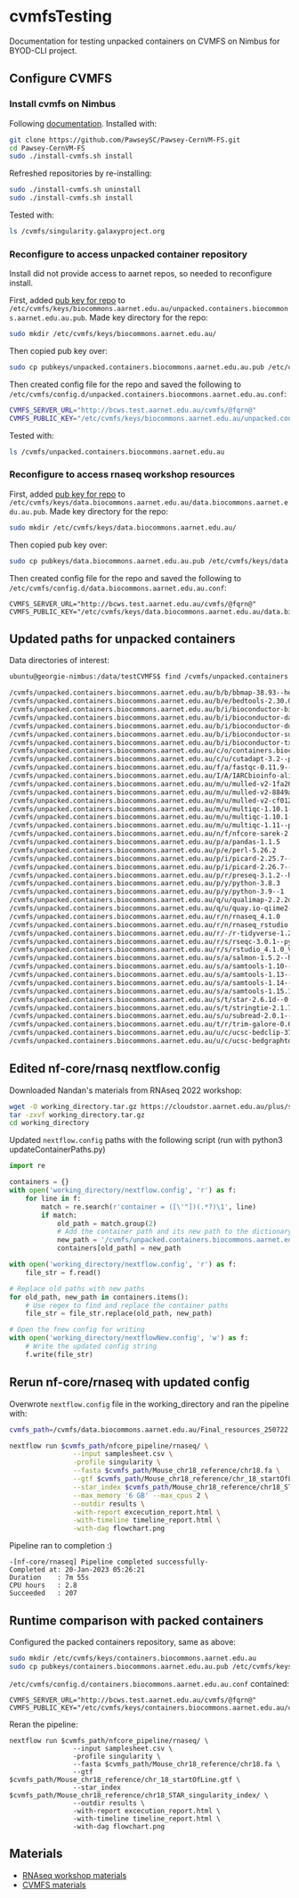 # cvmfsTesting

Documentation for testing unpacked containers on CVMFS on Nimbus for BYOD-CLI project.

## Configure CVMFS 

### **Install cvmfs on Nimbus**

Following [documentation](https://github.com/PawseySC/Pawsey-CernVM-FS). Installed with: 
```bash
git clone https://github.com/PawseySC/Pawsey-CernVM-FS.git
cd Pawsey-CernVM-FS
sudo ./install-cvmfs.sh install
```

Refreshed repositories by re-installing:
```bash
sudo ./install-cvmfs.sh uninstall
sudo ./install-cvmfs.sh install
```

Tested with: 

```bash
ls /cvmfs/singularity.galaxyproject.org
```

### **Reconfigure to access unpacked container repository**

Install did not provide access to aarnet repos, so needed to reconfigure install. 

First, added [pub key for repo](https://github.com/PawseySC/Pawsey-CernVM-FS/blob/main/pubkeys/unpacked.containers.biocommons.aarnet.edu.au.pub) to `/etc/cvmfs/keys/biocommons.aarnet.edu.au/unpacked.containers.biocommons.aarnet.edu.au.pub`. Made key directory for the repo: 
```bash
sudo mkdir /etc/cvmfs/keys/biocommons.aarnet.edu.au/
```
Then copied pub key over: 
```bash
sudo cp pubkeys/unpacked.containers.biocommons.aarnet.edu.au.pub /etc/cvmfs/keys/biocommons.aarnet.edu.au/unpacked.containers.biocommons.aarnet.edu.au.pub
```

Then created config file for the repo and saved the following to `/etc/cvmfs/config.d/unpacked.containers.biocommons.aarnet.edu.au.conf`:
```bash
CVMFS_SERVER_URL="http://bcws.test.aarnet.edu.au/cvmfs/@fqrn@"
CVMFS_PUBLIC_KEY="/etc/cvmfs/keys/biocommons.aarnet.edu.au/unpacked.containers.biocommons.aarnet.edu.au.pub"
```

Tested with:
```bash
ls /cvmfs/unpacked.containers.biocommons.aarnet.edu.au
```

### **Reconfigure to access rnaseq workshop resources**

First, added [pub key for repo](https://github.com/PawseySC/Pawsey-CernVM-FS/blob/main/pubkeys/data.biocommons.aarnet.edu.au.pub) to `/etc/cvmfs/keys/data.biocommons.aarnet.edu.au/data.biocommons.aarnet.edu.au.pub`. Made key directory for the repo: 

```bash
sudo mkdir /etc/cvmfs/keys/data.biocommons.aarnet.edu.au/
```

Then copied pub key over: 
```bash
sudo cp pubkeys/data.biocommons.aarnet.edu.au.pub /etc/cvmfs/keys/data.biocommons.aarnet.edu.au/data.biocommons.aarnet.edu.au.pub
```

Then created config file for the repo and saved the following to `/etc/cvmfs/config.d/data.biocommons.aarnet.edu.au.conf`:
```
CVMFS_SERVER_URL="http://bcws.test.aarnet.edu.au/cvmfs/@fqrn@"
CVMFS_PUBLIC_KEY="/etc/cvmfs/keys/data.biocommons.aarnet.edu.au/data.biocommons.aarnet.edu.au.pub"
```

## Updated paths for unpacked containers 

Data directories of interest: 
```bash
ubuntu@georgie-nimbus:/data/testCVMFS$ find /cvmfs/unpacked.containers.biocommons.aarnet.edu.au/ -mindepth 3 -maxdepth 3 -type d | sort

/cvmfs/unpacked.containers.biocommons.aarnet.edu.au/b/b/bbmap-38.93--he522d1c_0
/cvmfs/unpacked.containers.biocommons.aarnet.edu.au/b/e/bedtools-2.30.0--hc088bd4_0
/cvmfs/unpacked.containers.biocommons.aarnet.edu.au/b/i/bioconductor-biostrings-2.58.0--r40h037d062_0
/cvmfs/unpacked.containers.biocommons.aarnet.edu.au/b/i/bioconductor-dada2-1.20.0--r41h399db7b_0
/cvmfs/unpacked.containers.biocommons.aarnet.edu.au/b/i/bioconductor-dupradar-1.18.0--r40_1
/cvmfs/unpacked.containers.biocommons.aarnet.edu.au/b/i/bioconductor-summarizedexperiment-1.20.0--r40_0
/cvmfs/unpacked.containers.biocommons.aarnet.edu.au/b/i/bioconductor-tximeta-1.8.0--r40_0
/cvmfs/unpacked.containers.biocommons.aarnet.edu.au/c/o/containers.biocontainers.pro-s3-SingImgsRepo-biocontainers-v1.2.0_cv1-biocontainers_v1.2.0_cv1.img
/cvmfs/unpacked.containers.biocommons.aarnet.edu.au/c/u/cutadapt-3.2--py38h0213d0e_0
/cvmfs/unpacked.containers.biocommons.aarnet.edu.au/f/a/fastqc-0.11.9--0
/cvmfs/unpacked.containers.biocommons.aarnet.edu.au/I/A/IARCbioinfo-alignment-nf-v1.3
/cvmfs/unpacked.containers.biocommons.aarnet.edu.au/m/u/mulled-v2-1fa26d1ce03c295fe2fdcf85831a92fbcbd7e8c2-afaaa4c6f5b308b4b6aa2dd8e99e1466b2a6b0cd-0
/cvmfs/unpacked.containers.biocommons.aarnet.edu.au/m/u/mulled-v2-8849acf39a43cdd6c839a369a74c0adc823e2f91-ab110436faf952a33575c64dd74615a84011450b-0
/cvmfs/unpacked.containers.biocommons.aarnet.edu.au/m/u/mulled-v2-cf0123ef83b3c38c13e3b0696a3f285d3f20f15b-606b713ec440e799d53a2b51a6e79dbfd28ecf3e-0
/cvmfs/unpacked.containers.biocommons.aarnet.edu.au/m/u/multiqc-1.10.1--py_0
/cvmfs/unpacked.containers.biocommons.aarnet.edu.au/m/u/multiqc-1.10.1--pyhdfd78af_1
/cvmfs/unpacked.containers.biocommons.aarnet.edu.au/m/u/multiqc-1.11--pyhdfd78af_0
/cvmfs/unpacked.containers.biocommons.aarnet.edu.au/n/f/nfcore-sarek-2.7.1
/cvmfs/unpacked.containers.biocommons.aarnet.edu.au/p/a/pandas-1.1.5
/cvmfs/unpacked.containers.biocommons.aarnet.edu.au/p/e/perl-5.26.2
/cvmfs/unpacked.containers.biocommons.aarnet.edu.au/p/i/picard-2.25.7--hdfd78af_0
/cvmfs/unpacked.containers.biocommons.aarnet.edu.au/p/i/picard-2.26.7--hdfd78af_0
/cvmfs/unpacked.containers.biocommons.aarnet.edu.au/p/r/preseq-3.1.2--h06ef8b0_1
/cvmfs/unpacked.containers.biocommons.aarnet.edu.au/p/y/python-3.8.3
/cvmfs/unpacked.containers.biocommons.aarnet.edu.au/p/y/python-3.9--1
/cvmfs/unpacked.containers.biocommons.aarnet.edu.au/q/u/qualimap-2.2.2d--1
/cvmfs/unpacked.containers.biocommons.aarnet.edu.au/q/u/quay.io-qiime2-core-2021.2
/cvmfs/unpacked.containers.biocommons.aarnet.edu.au/r/n/rnaseq_4.1.0
/cvmfs/unpacked.containers.biocommons.aarnet.edu.au/r/n/rnaseq_rstudio
/cvmfs/unpacked.containers.biocommons.aarnet.edu.au/r/-/r-tidyverse-1.2.1
/cvmfs/unpacked.containers.biocommons.aarnet.edu.au/r/s/rseqc-3.0.1--py37h516909a_1
/cvmfs/unpacked.containers.biocommons.aarnet.edu.au/r/s/rstudio_4.1.0_V4.0
/cvmfs/unpacked.containers.biocommons.aarnet.edu.au/s/a/salmon-1.5.2--h84f40af_0
/cvmfs/unpacked.containers.biocommons.aarnet.edu.au/s/a/samtools-1.10--h9402c20_2
/cvmfs/unpacked.containers.biocommons.aarnet.edu.au/s/a/samtools-1.13--h8c37831_0
/cvmfs/unpacked.containers.biocommons.aarnet.edu.au/s/a/samtools-1.14--hb421002_0
/cvmfs/unpacked.containers.biocommons.aarnet.edu.au/s/a/samtools-1.15.1--h1170115_0
/cvmfs/unpacked.containers.biocommons.aarnet.edu.au/s/t/star-2.6.1d--0
/cvmfs/unpacked.containers.biocommons.aarnet.edu.au/s/t/stringtie-2.1.7--h978d192_0
/cvmfs/unpacked.containers.biocommons.aarnet.edu.au/s/u/subread-2.0.1--hed695b0_0
/cvmfs/unpacked.containers.biocommons.aarnet.edu.au/t/r/trim-galore-0.6.7--hdfd78af_0
/cvmfs/unpacked.containers.biocommons.aarnet.edu.au/u/c/ucsc-bedclip-377--h0b8a92a_2
/cvmfs/unpacked.containers.biocommons.aarnet.edu.au/u/c/ucsc-bedgraphtobigwig-377--h446ed27_1
```

## Edited nf-core/rnasq nextflow.config 

Downloaded Nandan's materials from RNAseq 2022 workshop: 
```bash
wget -O working_directory.tar.gz https://cloudstor.aarnet.edu.au/plus/s/xveu7WCIdj7bk6c/download
tar -zxvf working_directory.tar.gz
cd working_directory 
```

Updated `nextflow.config` paths with the following script (run with python3 updateContainerPaths.py)
```python
import re 

containers = {}
with open('working_directory/nextflow.config', 'r') as f:
    for line in f:
        match = re.search(r'container = ([\'"])(.*?)\1', line)
        if match:
            old_path = match.group(2)
            # Add the container path and its new path to the dictionary
            new_path = '/cvmfs/unpacked.containers.biocommons.aarnet.edu.au/' + '/'.join(old_path.split('/')[5:]).rstrip('.img')
            containers[old_path] = new_path

with open('working_directory/nextflow.config', 'r') as f:
    file_str = f.read()

# Replace old paths with new paths
for old_path, new_path in containers.items():
    # Use regex to find and replace the container paths
    file_str = file_str.replace(old_path, new_path)

# Open the fnew config for writing
with open('working_directory/nextflowNew.config', 'w') as f:
    # Write the updated config string
    f.write(file_str)
```

## Rerun nf-core/rnaseq with updated config

Overwrote `nextflow.config` file in the working_directory and ran the pipeline with: 

```bash
cvmfs_path=/cvmfs/data.biocommons.aarnet.edu.au/Final_resources_250722

nextflow run $cvmfs_path/nfcore_pipeline/rnaseq/ \
                --input samplesheet.csv \
                -profile singularity \
                --fasta $cvmfs_path/Mouse_chr18_reference/chr18.fa \
                --gtf $cvmfs_path/Mouse_chr18_reference/chr_18_startOfLine.gtf \
                --star_index $cvmfs_path/Mouse_chr18_reference/chr18_STAR_singularity_index/ \
                --max_memory '6 GB' --max_cpus 2 \
                --outdir results \
                -with-report excecution_report.html \
                -with-timeline timeline_report.html \
                -with-dag flowchart.png
```

Pipeline ran to completion :)

```
-[nf-core/rnaseq] Pipeline completed successfully-
Completed at: 20-Jan-2023 05:26:21
Duration    : 7m 55s
CPU hours   : 2.8
Succeeded   : 207
```

## Runtime comparison with packed containers 

Configured the packed containers repository, same as above:

```bash
sudo mkdir /etc/cvmfs/keys/containers.biocommons.aarnet.edu.au
sudo cp pubkeys/containers.biocommons.aarnet.edu.au.pub /etc/cvmfs/keys/containers.biocommons.aarnet.edu.au/containers.biocommons.aarnet.edu.au.pub
```

`/etc/cvmfs/config.d/containers.biocommons.aarnet.edu.au.conf` contained:
```
CVMFS_SERVER_URL="http://bcws.test.aarnet.edu.au/cvmfs/@fqrn@"
CVMFS_PUBLIC_KEY="/etc/cvmfs/keys/containers.biocommons.aarnet.edu.au/containers.biocommons.aarnet.edu.au.pub"
``` 

Reran the pipeline:
```
nextflow run $cvmfs_path/nfcore_pipeline/rnaseq/ \
                --input samplesheet.csv \
                -profile singularity \
                --fasta $cvmfs_path/Mouse_chr18_reference/chr18.fa \
                --gtf $cvmfs_path/Mouse_chr18_reference/chr_18_startOfLine.gtf \
                --star_index $cvmfs_path/Mouse_chr18_reference/chr18_STAR_singularity_index/ \
                --outdir results \
                -with-report excecution_report.html \
                -with-timeline timeline_report.html \
                -with-dag flowchart.png
```

## Materials
- [RNAseq workshop materials](https://sydney-informatics-hub.github.io/rna-seq-pt1-quarto/notebooks/1.1_Download_data.html)
- [CVMFS materials](https://github.com/PawseySC/Pawsey-CernVM-FS)

